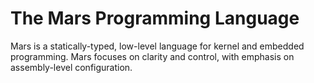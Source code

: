 # The Mars Programming Language

Mars is a statically-typed, low-level language for kernel and embedded programming. Mars focuses on clarity and control, with emphasis on assembly-level configuration.